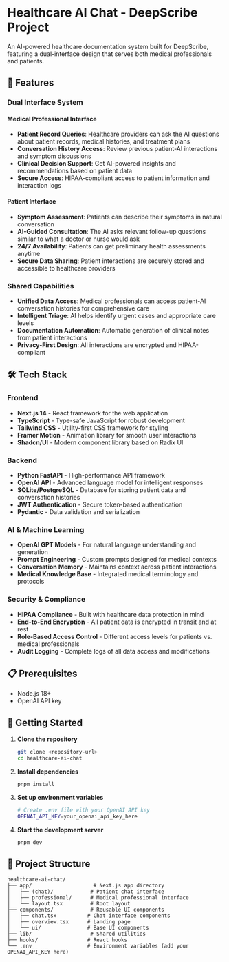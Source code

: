 # Healthcare AI Chat - DeepScribe Project

An AI-powered healthcare documentation system built for DeepScribe, featuring a dual-interface design that serves both medical professionals and patients.

## 🚀 Features

### Dual Interface System

#### Medical Professional Interface
- **Patient Record Queries**: Healthcare providers can ask the AI questions about patient records, medical histories, and treatment plans
- **Conversation History Access**: Review previous patient-AI interactions and symptom discussions
- **Clinical Decision Support**: Get AI-powered insights and recommendations based on patient data
- **Secure Access**: HIPAA-compliant access to patient information and interaction logs

#### Patient Interface
- **Symptom Assessment**: Patients can describe their symptoms in natural conversation
- **AI-Guided Consultation**: The AI asks relevant follow-up questions similar to what a doctor or nurse would ask
- **24/7 Availability**: Patients can get preliminary health assessments anytime
- **Secure Data Sharing**: Patient interactions are securely stored and accessible to healthcare providers

### Shared Capabilities
- **Unified Data Access**: Medical professionals can access patient-AI conversation histories for comprehensive care
- **Intelligent Triage**: AI helps identify urgent cases and appropriate care levels
- **Documentation Automation**: Automatic generation of clinical notes from patient interactions
- **Privacy-First Design**: All interactions are encrypted and HIPAA-compliant

## 🛠️ Tech Stack

### Frontend
- **Next.js 14** - React framework for the web application
- **TypeScript** - Type-safe JavaScript for robust development
- **Tailwind CSS** - Utility-first CSS framework for styling
- **Framer Motion** - Animation library for smooth user interactions
- **Shadcn/UI** - Modern component library based on Radix UI

### Backend
- **Python FastAPI** - High-performance API framework
- **OpenAI API** - Advanced language model for intelligent responses
- **SQLite/PostgreSQL** - Database for storing patient data and conversation histories
- **JWT Authentication** - Secure token-based authentication
- **Pydantic** - Data validation and serialization

### AI & Machine Learning
- **OpenAI GPT Models** - For natural language understanding and generation
- **Prompt Engineering** - Custom prompts designed for medical contexts
- **Conversation Memory** - Maintains context across patient interactions
- **Medical Knowledge Base** - Integrated medical terminology and protocols

### Security & Compliance
- **HIPAA Compliance** - Built with healthcare data protection in mind
- **End-to-End Encryption** - All patient data is encrypted in transit and at rest
- **Role-Based Access Control** - Different access levels for patients vs. medical professionals
- **Audit Logging** - Complete logs of all data access and modifications

## 📋 Prerequisites

- Node.js 18+
- OpenAI API key

## 🚀 Getting Started

1. **Clone the repository**
   ```bash
   git clone <repository-url>
   cd healthcare-ai-chat
   ```

2. **Install dependencies**
   ```bash
   pnpm install
   ```

3. **Set up environment variables**
   ```bash
   # Create .env file with your OpenAI API key
   OPENAI_API_KEY=your_openai_api_key_here
   ```

4. **Start the development server**
   ```bash
   pnpm dev
   ```


## 📁 Project Structure

```
healthcare-ai-chat/
├── app/                    # Next.js app directory
│   ├── (chat)/            # Patient chat interface
│   ├── professional/      # Medical professional interface
│   └── layout.tsx         # Root layout
├── components/            # Reusable UI components
│   ├── chat.tsx          # Chat interface components
│   ├── overview.tsx      # Landing page
│   └── ui/               # Base UI components
├── lib/                   # Shared utilities
├── hooks/                # React hooks
└── .env                  # Environment variables (add your OPENAI_API_KEY here)
```



